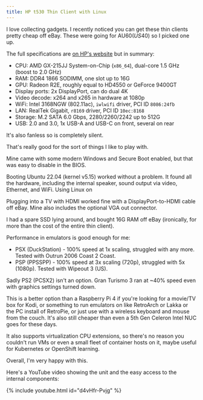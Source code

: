 ```yaml
---
title: HP t530 Thin Client with Linux
---
```


I love collecting gadgets. I recently noticed you can get these thin clients pretty cheap off eBay. These were going for AU$60 (US$40) so I picked one up.

The full specifications are [on HP's website](https://support.hp.com/us-en/document/c05696381) but in summary:

* CPU: AMD GX-215JJ System-on-Chip (`x86_64`), dual-core 1.5 GHz (boost to 2.0 GHz)
* RAM: DDR4 1866 SODIMM, one slot up to 16G
* GPU: Radeon R2E, roughly equal to HD4550 or GeForce 9400GT
* Display ports: 2x DisplayPort, can do dual 4K
* Video decode: x264 and x265 in hardware at 1080p
* WiFi: Intel 3168NGW (802.11ac), `iwlwifi` driver, PCI ID `8086:24fb`
* LAN: RealTek Gigabit, `r8169` driver, PCI ID `10ec:8168`
* Storage: M.2 SATA 6.0 Gbps, 2280/2260/2242 up to 512G
* USB: 2.0 and 3.0, 1x USB-A and USB-C on front, several on rear

It's also fanless so is completely silent.

That's really good for the sort of things I like to play with.

Mine came with some modern Windows and Secure Boot enabled, but that was easy to disable in the BIOS.

Booting Ubuntu 22.04 (kernel v5.15) worked without a problem. It found all the hardware, including the internal speaker, sound output via video, Ethernet, and WiFi. Using Linux on

Plugging into a TV with HDMI worked fine with a DisplayPort-to-HDMI cable off eBay. Mine also includes the optional VGA out connector.

I had a spare SSD lying around, and bought 16G RAM off eBay (ironically, for more than the cost of the entire thin client).

Performance in emulators is good enough for me:

* PSX (DuckStation) - 100% speed at 1x scaling, struggled with any more. Tested with Outrun 2006 Coast 2 Coast.
* PSP (PPSSPP) - 100% speed at 3x scaling (720p), struggled with 5x (1080p). Tested with Wipeout 3 (US).

Sadly PS2 (PCSX2) isn't an option. Gran Turismo 3 ran at ~40% speed even with graphics settings turned down.

This is a better option than a Raspberry Pi 4 if you're looking for a movie/TV box for Kodi, or something to run emulators on like RetroArch or Lakka or the PC install of RetroPie, or just use with a wireless keyboard and mouse from the couch. It's also still cheaper than even a 5th Gen Celeron Intel NUC goes for these days.

It also supports virtualization CPU extensions, so there's no reason you couldn't run VMs or even a small fleet of container hosts on it, maybe useful for Kubernetes or OpenShift learning.

Overall, I'm very happy with this.

Here's a YouTube video showing the unit and the easy access to the internal components:

{% include youtube.html id="d4vHfr-Pvjg" %}

